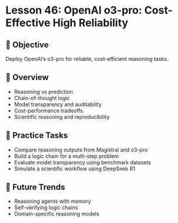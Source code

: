 # Lesson 46: OpenAI o3-pro: Cost-Effective High Reliability

## 🎯 Objective

Deploy OpenAI’s o3-pro for reliable, cost-efficient reasoning tasks.

## 🧠 Overview

- Reasoning vs prediction
- Chain-of-thought logic
- Model transparency and auditability
- Cost-performance tradeoffs
- Scientific reasoning and reproducibility

## 🧪 Practice Tasks

- Compare reasoning outputs from Magistral and o3-pro
- Build a logic chain for a multi-step problem
- Evaluate model transparency using benchmark datasets
- Simulate a scientific workflow using DeepSeek R1

## 🔮 Future Trends

- Reasoning agents with memory
- Self-verifying logic chains
- Domain-specific reasoning models
